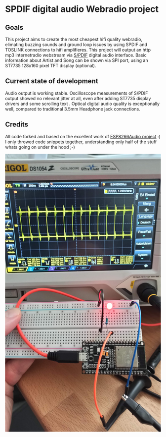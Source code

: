 # SPDIF digital audio Webradio project
## Goals
This project aims to create the most cheapest hifi quality webradio, elimating buzzing sounds and ground loop issues by using SPDIF and TOSLINK connections to hifi amplifieres. 
This project will output an http mp3 internetradio webstream via [S/PDIF](https://de.wikipedia.org/wiki/Sony/Philips_Digital_Interface) digital audio interface.
Basic information about Artist and Song can be shown via SPI port, using an ST7735 128x160 pixel TFT display (optional).

## Current state of development
Audio output is working stable. Oscilloscope measurements of S/PDIF output showed no relevant jitter at all, even after adding ST7735 display drivers and some scrolling text  . Optical digital audio quality is exceptionally well, compared to traditional 3.5mm Headphone jack connections.

## Credits
All code forked and based on the excellent work of [ESP8266Audio project](https://github.com/earlephilhower/ESP8266Audio) :) I only throwed code snippets together, understanding only half of the stuff whats going on under the hood ;-)

![WebRadio](https://github.com/Daniel-1276/ESP8266Audio/blob/master/SPDIF_WebRadio.jpg?raw=true)
